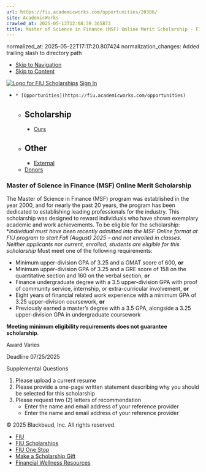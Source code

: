 ```yaml
---
url: https://fiu.academicworks.com/opportunities/20386/
site: AcademicWorks
crawled_at: 2025-05-13T12:08:39.365873
title: Master of Science in Finance (MSF) Online Merit Scholarship - FIU Scholarships
---
```

normalized_at: 2025-05-22T17:17:20.807424
normalization_changes: Added trailing slash to directory path

  * [Skip to Navigation](https://fiu.academicworks.com/opportunities/20386#navigation)
  * [Skip to Content](https://fiu.academicworks.com/opportunities/20386#main)

[![Logo for FIU Scholarships](https://s3.amazonaws.com/static.academicworks.com/clients/fiu/assets/images/logo.png)](http://fiu.academicworks.com) [Sign In](https://fiu.academicworks.com/users/sign_in)
  *     * [Opportunities](https://fiu.academicworks.com/opportunities)
      * ## Scholarship
        * [Ours](https://fiu.academicworks.com/opportunities)
      * ## Other
        * [External](https://fiu.academicworks.com/opportunities/external)
    * [Donors](https://fiu.academicworks.com/donors)


### Master of Science in Finance (MSF) Online Merit Scholarship
The Master of Science in Finance (MSF) program was established in the year 2000, and for nearly the past 20 years, the program has been dedicated to establishing leading professionals for the industry.
This scholarship was designed to reward individuals who have shown exemplary academic and work achievements.
To be eligible for the scholarship: **Individual must have been recently admitted into the MSF Online format at FIU program to start Fall (August) 2025 – and not enrolled in classes. *Neither applicants nor current, enrolled, students are eligible for this scholarship**
Must meet one of the following requirements:
  * Minimum upper-division GPA of 3.25 and a GMAT score of 600, **or**
  * Minimum upper-division GPA of 3.25 and a GRE score of 158 on the quantitative section and 160 on the verbal section, **or**
  * Finance undergraduate degree with a 3.5 upper-division GPA with proof of community service, internship, or extra-curricular involvement, **or**
  * Eight years of financial related work experience with a minimum GPA of 3.25 upper-division coursework, **or**
  * Previously earned a master’s degree with a 3.5 GPA, alongside a 3.25 upper-division GPA in undergraduate coursework


**Meeting minimum eligibility requirements does not guarantee scholarship**. 

Award
    Varies 

Deadline
    07/25/2025 

Supplemental Questions
    
  1. Please upload a current resume
  2. Please provide a one-page written statement describing why you should be selected for this scholarship
  3. Please request two (2) letters of recommendation
     * Enter the name and email address of your reference provider
     * Enter the name and email address of your reference provider


© 2025 Blackbaud, Inc. All rights reserved. 
  * [FIU ](http://fiu.edu/)
  * [FIU Scholarships](http://scholarships.fiu.edu)
  * [FIU One Stop](http://onestop.fiu.edu)
  * [Make a Scholarship Gift](https://give.fiu.edu/give-now/)
  * [Financial Wellness Resources](https://go.fiu.edu/iGrad)


